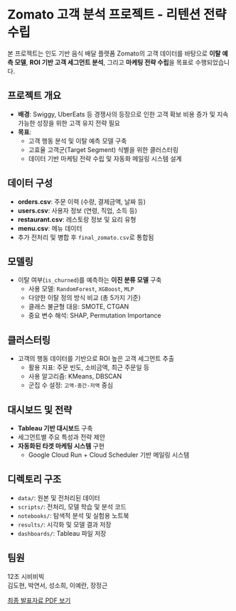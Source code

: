 # Zomato 고객 분석 프로젝트 - 리텐션 전략 수립

본 프로젝트는 인도 기반 음식 배달 플랫폼 Zomato의 고객 데이터를 바탕으로 **이탈 예측 모델**, **ROI 기반 고객 세그먼트 분석**, 그리고 **마케팅 전략 수립**을 목표로 수행되었습니다.

##  프로젝트 개요

- **배경**: Swiggy, UberEats 등 경쟁사의 등장으로 인한 고객 확보 비용 증가 및 지속 가능한 성장을 위한 고객 유지 전략 필요
- **목표**:
  - 고객 행동 분석 및 이탈 예측 모델 구축
  - 고효율 고객군(Target Segment) 식별을 위한 클러스터링
  - 데이터 기반 마케팅 전략 수립 및 자동화 메일링 시스템 설계

##  데이터 구성

- **orders.csv**: 주문 이력 (수량, 결제금액, 날짜 등)
- **users.csv**: 사용자 정보 (연령, 직업, 소득 등)
- **restaurant.csv**: 레스토랑 정보 및 요리 유형
- **menu.csv**: 메뉴 데이터
- 추가 전처리 및 병합 후 `final_zomato.csv`로 통합됨

##  모델링

- 이탈 여부(`is_churned`)를 예측하는 **이진 분류 모델** 구축
  - 사용 모델: `RandomForest`, `XGBoost`, `MLP`
  - 다양한 이탈 정의 방식 비교 (총 5가지 기준)
  - 클래스 불균형 대응: SMOTE, CTGAN
  - 중요 변수 해석: SHAP, Permutation Importance

##  클러스터링

- 고객의 행동 데이터를 기반으로 ROI 높은 고객 세그먼트 추출
  - 활용 지표: 주문 빈도, 소비금액, 최근 주문일 등
  - 사용 알고리즘: KMeans, DBSCAN
  - 군집 수 설정: `고액-중간-저액` 중심

##  대시보드 및 전략

- **Tableau 기반 대시보드** 구축
- 세그먼트별 주요 특성과 전략 제안
- **자동화된 타겟 마케팅 시스템** 구현
  - Google Cloud Run + Cloud Scheduler 기반 메일링 시스템

##  디렉토리 구조

- `data/`: 원본 및 전처리된 데이터
- `scripts/`: 전처리, 모델 학습 및 분석 코드
- `notebooks/`: 탐색적 분석 및 실험용 노트북
- `results/`: 시각화 및 모델 결과 저장
- `dashboards/`: Tableau 파일 저장

##  팀원

12조 시비비빅  
김도현, 박연서, 성소희, 이예란, 장정근

[최종 발표자료 PDF 보기](docs/Zomato_Presentation.pdf)
